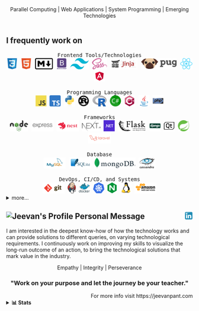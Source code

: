 <div align="center">
Parallel Computing | Web Applications | System Programming | Emerging Technologies
</div>
<br />

## I frequently work on

<div align="center">
<kbd>Frontend Tools/Technologies</kbd><br />
<kbd>
<a href="#"><img src="https://github.com/jvnp/jvnp/blob/main/images/css.svg" height="30" title="CSS"/></a>
<a href="#"><img src="https://github.com/jvnp/jvnp/blob/main/images/html.svg" height="30" title="HTML"/></a>
<a href="#"><img src="https://github.com/jvnp/jvnp/blob/main/images/markdown.svg" height="30" title="Markdown"/></a>
<a href="#"><img src="https://github.com/jvnp/jvnp/blob/main/images/bootstrap.svg" height="30" title="Bootstrap"/></a>
<a href="#"><img src="https://github.com/jvnp/jvnp/blob/main/images/tailwind.svg" height="30" title="Tailwind"/></a>
<a href="#"><img src="https://github.com/jvnp/jvnp/blob/main/images/sass.svg" height="30" title="Sass"/></a>
<a href="#"><img src="https://github.com/jvnp/jvnp/blob/main/images/jinja.svg" height="30" title="Jinja"/></a>
<a href="#"><img src="https://github.com/jvnp/jvnp/blob/main/images/pug.svg" height="30" title="Pug"/></a>
<a href="#"><img src="https://github.com/jvnp/jvnp/blob/main/images/react.svg" height="30" title="React"/></a>
<a href="#"><img src="https://github.com/jvnp/jvnp/blob/main/images/angular.svg" height="30" title="Angular"/></a>
</kbd>
</div>
<br />
<div align="center">
<kbd>Programming Languages</kbd><br />
<kbd>
<a href="#"><img src="https://github.com/jvnp/jvnp/blob/main/images/js.svg" height="30" title="Javascript"/></a>
<a href="#"><img src="https://github.com/jvnp/jvnp/blob/main/images/typescript.svg" height="30" title="Typescript"/></a>
<a href="#"><img src="https://github.com/jvnp/jvnp/blob/main/images/python.svg" height="30" title="Python"/></a>
<a href="#"><img src="https://github.com/jvnp/jvnp/blob/main/images/rust.svg" height="30" title="Rust"/></a>
<a href="#"><img src="https://github.com/jvnp/jvnp/blob/main/images/r.svg" height="30" title="R Programming Laguage"/></a>
<a href="#"><img src="https://github.com/jvnp/jvnp/blob/main/images/csharp.svg" height="30" title="C#"/></a>
<a href="#"><img src="https://github.com/jvnp/jvnp/blob/main/images/cpp.svg" height="30" title="C++"/></a>
<a href="#"><img src="https://github.com/jvnp/jvnp/blob/main/images/java.svg" height="30" title="Java"/></a>
<a href="#"><img src="https://github.com/jvnp/jvnp/blob/main/images/php.svg" height="30" title="PHP"/></a>
</kbd>
</div>
<br />
<div align="center">
<kbd>Frameworks</kbd><br />
<kbd>
<a href="#"><img src="https://github.com/jvnp/jvnp/blob/main/images/nodejs.svg" height="30" title="nodeJS"/></a>
<a href="#"><img src="https://github.com/jvnp/jvnp/blob/main/images/expressjs.svg" height="30" title="Express"/></a>
<a href="#"><img src="https://github.com/jvnp/jvnp/blob/main/images/nestjs.svg" height="30" title="NestJS"/></a>
<a href="#"><img src="https://github.com/jvnp/jvnp/blob/main/images/nextjs.svg" height="30" title="Next.js"/></a>
<a href="#"><img src="https://github.com/jvnp/jvnp/blob/main/images/dotnet.svg" height="30" title=".NET"/></a>
<a href="#"><img src="https://github.com/jvnp/jvnp/blob/main/images/flask.svg" height="30" title="Flask"/></a>
<a href="#"><img src="https://github.com/jvnp/jvnp/blob/main/images/django.svg" height="30" title="Django"/></a>
<a href="#"><img src="https://github.com/jvnp/jvnp/blob/main/images/qt.svg" height="30" title="QT Framework"/></a>
<a href="#"><img src="https://github.com/jvnp/jvnp/blob/main/images/spring.svg" height="30" title="Spring Framework"/></a>
<a href="#"><img src="https://github.com/jvnp/jvnp/blob/main/images/laravel.svg" height="30" title="Laravel"/></a>
</kbd>
</div>
<br />
<div align="center">
<kbd>Database</kbd><br />
<kbd>
<a href="#"><img src="https://github.com/jvnp/jvnp/blob/main/images/sql.svg" height="30" title="MySQL"/></a>
<a href="#"><img src="https://github.com/jvnp/jvnp/blob/main/images/sqlite.svg" height="30" title="SQLite"/></a>
<a href="#"><img src="https://github.com/jvnp/jvnp/blob/main/images/mongodb.svg" height="30" title="MongoDB"/></a>
<a href="#"><img src="https://github.com/jvnp/jvnp/blob/main/images/cassandra.svg" height="30" title="Cassandra"/></a>
</kbd>
</div>
<br />
<div align="center">
<kbd>DevOps, CI/CD, and Systems</kbd><br />
<kbd>
<a href="#"><img src="https://github.com/jvnp/jvnp/blob/main/images/git.svg" height="30" title="Git"/></a>
<a href="#"><img src="https://github.com/jvnp/jvnp/blob/main/images/jenkins.svg" height="30" title="Jenkins"/></a>
<a href="#"><img src="https://github.com/jvnp/jvnp/blob/main/images/docker.svg" height="30" title="Docker"/></a>
<a href="#"><img src="https://github.com/jvnp/jvnp/blob/main/images/kubernetes.svg" height="30" title="Kubernetes"/></a>
<a href="#"><img src="https://github.com/jvnp/jvnp/blob/main/images/nginx.svg" height="30" title="NGINX"/></a>
<a href="#"><img src="https://github.com/jvnp/jvnp/blob/main/images/linux.svg" height="30" title="Linux"/></a>
<a href="#"><img src="https://github.com/jvnp/jvnp/blob/main/images/aws.svg" height="30" title="Amazon Web Services"/></a>
</kbd>
</div>

<details>
<summary> more... </summary>

<div align="center">
<kbd>Python & Machine/Deep Learning</kbd><br />
<kbd>
<a href="#"><img src="https://github.com/jvnp/jvnp/blob/main/images/tensorflow.svg" height="30" title="Tensorflow"/></a>
<a href="#"><img src="https://github.com/jvnp/jvnp/blob/main/images/keras.svg" height="30" title="Keras"/></a>
<a href="#"><img src="https://github.com/jvnp/jvnp/blob/main/images/opencv.svg" height="30" title="OpenCV"/></a>
<a href="#"><img src="https://github.com/jvnp/jvnp/blob/main/images/pandas.svg" height="30" title="Pandas"/></a>
<a href="#"><img src="https://github.com/jvnp/jvnp/blob/main/images/numpy.svg" height="30" title="Numpy"/></a>
<a href="#"><img src="https://github.com/jvnp/jvnp/blob/main/images/matplotlib.svg" height="30" title="Matplotlib"/></a>
<a href="#"><img src="https://github.com/jvnp/jvnp/blob/main/images/jupyter.svg" height="30" title="Jupyter"/></a>
<a href="#"><img src="https://github.com/jvnp/jvnp/blob/main/images/spyder.svg" height="30" title="Spyder"/></a>
</kbd>
</div>
<br />
<div align="center">
<kbd>Node Extensive Libraries</kbd><br />
<kbd>
<a href="#"><img src="https://github.com/jvnp/jvnp/blob/main/images/webpack.svg" height="30" title="Webpack"/></a>
<a href="#"><img src="https://github.com/jvnp/jvnp/blob/main/images/socketio.svg" height="30" title="SocketIO"/></a>
<a href="#"><img src="https://github.com/jvnp/jvnp/blob/main/images/grunt.svg" height="30" title="Grunt"/></a>
<a href="#"><img src="https://github.com/jvnp/jvnp/blob/main/images/gulp.svg" height="30" title="Gulp"/></a>
<a href="#"><img src="https://github.com/jvnp/jvnp/blob/main/images/jest.svg" height="30" title="Jest"/></a>
<a href="#"><img src="https://github.com/jvnp/jvnp/blob/main/images/mocha.svg" height="30" title="Mocha"/></a>
</kbd>
</div>

</details>

## <img alt="Jeevan's Profile" width="22px" src="https://jeevanpant.com/img/fav.png" /> Personal Message <a href="https://in.linkedin.com/in/jeevanprakashpant"><img align="right" alt="Jeevan's LinkdeIN" width="22px" src="https://github.com/jvnp/jvnp/blob/main/images/linkedin.svg" /></a>

I am interested in the deepest know-how of how the technology works and can provide solutions to different queries, on varying technological requirements. I continuously work on improving my skills to visualize the long-run outcome of an action, to bring the technological solutions that mark value in the industry.

<div align="center">
Empathy | Integrity | Perseverance

### "Work on your purpose and let the journey be your teacher."
</div>

<div align="right">
For more info visit https://jeevanpant.com
</div>


<details>
<summary> <b>📊 Stats </b></summary>
<p align="center">
  <img align="center" width="450" height="165" src="https://github-readme-stats.vercel.app/api?username=jvnp&show_icons=true&hide_border=false&line_height=20&show_owner=true&bg_color=0,EEEEEE,FFFFFF&theme=graywhite"/>
<img align="center" width="450" height="150" src="https://github-readme-stats.vercel.app/api/top-langs/?username=jvnp&layout=compact&hide=HTML&langs_count=10&bg_color=0,EEEEEE,FFFFFF&theme=graywhite"/>
</p>

<p align="center">
  <img src="https://komarev.com/ghpvc/?username=jvnp" alt="Jeevan" />
    <a href="https://github.com/jvnp/"><img src="https://img.shields.io/github/followers/jvnp?style=flat-square?color=%234CC61E&label=GitHub%20Followers%20"/></a>
  <a href="https://github.com/jvnp/"><img src="https://img.shields.io/github/last-commit/jvnp/jvnp?style=flat-square?color=red&label=Last%20Updated%20"/></a>
</p
</details>


